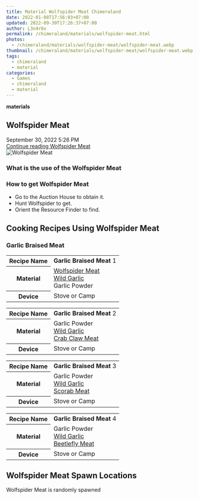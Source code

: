 ```yaml
---
title: Material Wolfspider Meat Chimeraland
date: 2022-01-08T17:56:03+07:00
updated: 2022-09-30T17:26:37+07:00
author: L3n4r0x
permalink: /chimeraland/materials/wolfspider-meat.html
photos:
  - /chimeraland/materials/wolfspider-meat/wolfspider-meat.webp
thumbnail: /chimeraland/materials/wolfspider-meat/wolfspider-meat.webp
tags:
  - chimeraland
  - material
categories:
  - Games
  - chimeraland
  - material
---
```


<section id="bootstrap-wrapper">
  <link
    rel="stylesheet"
    href="https://rawcdn.githack.com/dimaslanjaka/Web-Manajemen/870a349/css/bootstrap-5-3-0-alpha3-wrapper.css"
  />
  <div
    class="row g-0 border rounded overflow-hidden flex-md-row mb-4 shadow-sm position-relative"
  >
    <div class="col p-4 d-flex flex-column position-static">
      <strong class="d-inline-block mb-2 text-success">materials</strong>
      <h2 class="mb-0">Wolfspider Meat</h2>
      <div class="mb-1 text-muted">September 30, 2022 5:26 PM</div>
      <a
        href="/chimeraland/materials/wolfspider-meat.html"
        class="stretched-link d-none text-primary"
        >Continue reading Wolfspider Meat</a
      >
    </div>
    <div class="col-auto d-none d-lg-block">
      <img
        src="/chimeraland/materials/wolfspider-meat/wolfspider-meat.webp"
        alt="Wolfspider Meat"
      />
    </div>
  </div>
  <div class="row">
    <div class="col-lg-6 col-12 mb-2">
      <div class="card bg-dark text-light">
        <div class="card-body">
          <h3 class="card-title">What is the use of the Wolfspider Meat</h3>
          <div class="card-text"><ul></ul></div>
        </div>
      </div>
    </div>
    <div class="col-lg-6 col-12 mb-2">
      <div class="card bg-dark text-light">
        <div class="card-body">
          <h3 class="card-title">How to get Wolfspider Meat</h3>
          <div class="card-text">
            <ul>
              <li>Go to the Auction House to obtain it.</li>
              <li>Hunt Wolfspider to get.</li>
              <li>Orient the Resource Finder to find.</li>
            </ul>
          </div>
        </div>
      </div>
    </div>
    <div class="col-12 mb-2">
      <h2 id="cookable">Cooking Recipes Using Wolfspider Meat</h2>
      <div id="recipe-garlic-braised-meat">
        <h3 id="item-garlic-braised-meat">Garlic Braised Meat</h3>
        <div class="mb-2">
          <table class="table">
            <tr>
              <th>Recipe Name</th>
              <td><b>Garlic Braised Meat</b> 1</td>
            </tr>
            <tr>
              <th>Material</th>
              <td>
                <a
                  class="text-decoration-none text-primary"
                  href="/chimeraland/materials/wolfspider-meat.html"
                  >Wolfspider Meat</a
                ><br /><a
                  class="text-decoration-none text-primary"
                  href="/chimeraland/materials/wild-garlic.html"
                  >Wild Garlic</a
                ><br />Garlic Powder
              </td>
            </tr>
            <tr>
              <th>Device</th>
              <td>Stove or Camp</td>
            </tr>
          </table>
        </div>
        <div class="mb-2">
          <table class="table">
            <tr>
              <th>Recipe Name</th>
              <td><b>Garlic Braised Meat</b> 2</td>
            </tr>
            <tr>
              <th>Material</th>
              <td>
                Garlic Powder<br /><a
                  class="text-decoration-none text-primary"
                  href="/chimeraland/materials/wild-garlic.html"
                  >Wild Garlic</a
                ><br /><a
                  class="text-decoration-none text-primary"
                  href="/chimeraland/materials/crab-claw-meat.html"
                  >Crab Claw Meat</a
                >
              </td>
            </tr>
            <tr>
              <th>Device</th>
              <td>Stove or Camp</td>
            </tr>
          </table>
        </div>
        <div class="mb-2">
          <table class="table">
            <tr>
              <th>Recipe Name</th>
              <td><b>Garlic Braised Meat</b> 3</td>
            </tr>
            <tr>
              <th>Material</th>
              <td>
                Garlic Powder<br /><a
                  class="text-decoration-none text-primary"
                  href="/chimeraland/materials/wild-garlic.html"
                  >Wild Garlic</a
                ><br /><a
                  class="text-decoration-none text-primary"
                  href="/chimeraland/materials/scorab-meat.html"
                  >Scorab Meat</a
                >
              </td>
            </tr>
            <tr>
              <th>Device</th>
              <td>Stove or Camp</td>
            </tr>
          </table>
        </div>
        <div class="mb-2">
          <table class="table">
            <tr>
              <th>Recipe Name</th>
              <td><b>Garlic Braised Meat</b> 4</td>
            </tr>
            <tr>
              <th>Material</th>
              <td>
                Garlic Powder<br /><a
                  class="text-decoration-none text-primary"
                  href="/chimeraland/materials/wild-garlic.html"
                  >Wild Garlic</a
                ><br /><a
                  class="text-decoration-none text-primary"
                  href="/chimeraland/materials/beetlefly-meat.html"
                  >Beetlefly Meat</a
                >
              </td>
            </tr>
            <tr>
              <th>Device</th>
              <td>Stove or Camp</td>
            </tr>
          </table>
        </div>
      </div>
    </div>
    <div class="col-12 mb-2">
      <h2>Wolfspider Meat Spawn Locations</h2>
      <p>Wolfspider Meat is randomly spawned</p>
    </div>
  </div>
</section>